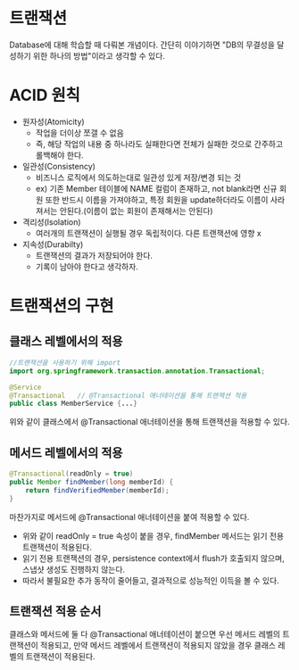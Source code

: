 # **트랜잭션**

Database에 대해 학습할 때 다뤄본 개념이다. 간단히 이야기하면 "DB의 무결성을 달성하기 위한 하나의 방법"이라고 생각할 수 있다.

# **ACID 원칙**

-   원자성(Atomicity)
    -   작업을 더이상 쪼갤 수 없음
    -   즉, 해당 작업의 내용 중 하나라도 실패한다면 전체가 실패한 것으로 간주하고 롤백해야 한다.
-   일관성(Consistency)
    -   비즈니스 로직에서 의도하는대로 일관성 있게 저장/변경 되는 것
    -   ex) 기존 Member 테이블에 NAME 컬럼이 존재하고, not blank라면 신규 회원 또한 반드시 이름을 가져야하고, 특정 회원을 update하더라도 이름이 사라져서는 안된다.(이름이 없는 회원이 존재해서는 안된다)
-   격리성(Isolation)  
    -   여러개의 트랜잭션이 실행될 경우 독립적이다. 다른 트랜잭션에 영향 x
-   지속성(Durabilty)
    -   트랜잭션의 결과가 저장되어야 한다.
    -   기록이 남아야 한다고 생각하자.

# **트랜잭션의 구현**

## **클래스 레벨에서의 적용**

```java
//트랜잭션을 사용하기 위해 import
import org.springframework.transaction.annotation.Transactional;

@Service
@Transactional   // @Transactional 애너테이션을 통해 트랜잭션 적용
public class MemberService {...}
```

위와 같이 클래스에서 @Transactional 애너테이션을 통해 트랜잭션을 적용할 수 있다.

## **메서드 레벨에서의 적용**

```java
@Transactional(readOnly = true)
public Member findMember(long memberId) {
	return findVerifiedMember(memberId);
}
```

마찬가지로 메서드에 @Transactional 애너테이션을 붙여 적용할 수 있다.

-   위와 같이 readOnly = true 속성이 붙을 경우, findMember 메서드는 읽기 전용 트랜잭션이 적용된다.
-   읽기 전용 트랜잭션의 경우, persistence context에서 flush가 호출되지 않으며, 스냅샷 생성도 진행하지 않는다.
-   따라서 불필요한 추가 동작이 줄어들고, 결과적으로 성능적인 이득을 볼 수 있다.

## **트랜잭션 적용 순서**

클래스와 메서드에 둘 다 @Transactional 애너테이션이 붙으면 우선 메서드 레벨의 트랜잭션이 적용되고, 만약 메서드 레벨에서 트랜잭션이 적용되지 않았을 경우 클래스 레벨의 트랜잭션이 적용된다.
